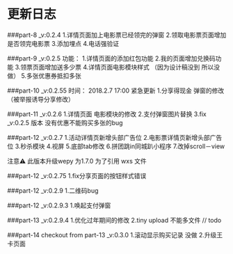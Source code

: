 # 更新日志
###part-8 _v:0.2.4
1.详情页面加上电影票已经领完的弹窗
2.领取电影票页面增加是否领完电影票
3.添加埋点
4.电话强验证

###part-9 _v:0.2.5
功能：
1.详情页面的添加红包功能
2.我的页面增加兑换码功能
3.领票页面增加送多少票
4.详情页面电影模块样式  （因为设计稿没到 所以没做）
5.多张优惠券抵扣多张

###part-10 _v:0.2.55 时间： 2018.2.7 17:00  紧急更新
1.分享得现金 弹窗的修改 （被举报诱导分享修改）

###part-11 _v:0.2.6
1.详情页面 电影模块的修改
2.支付弹窗图片替换
3.fix _v:0.2.5 版本 没有优惠不能购买多张的bug

###part-12 _v:0.2.7
1.活动详情页新增头部广告位
2.电影票详情页新增头部广告位
3.秒杀模块
4.视屏
5.底部tab修改
6.拼团跳in同城趴小程序
7.改掉scroll－view

注意⚠️ 此版本升级wepy 为1.7.0 为了引用 wxs 文件

###part-12 _v:0.2.75
1.fix分享页面的按钮样式错误

###part-12 _v:0.2.9
1.二维码bug

###part-12 _v:0.2.9.3
1.唤起支付弹窗

###part-13 _v:0.2.9.4
1.优化过年期间的修改
2.tiny upload 不能多文件 // todo

###part-14 checkout from part-13   _v:0.3.0
1.滚动显示购买记录 没做
2.升级王卡页面


